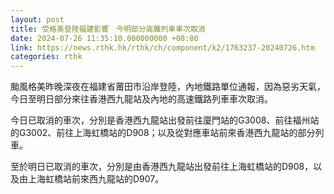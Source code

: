 ```yaml
---
layout: post
title: 受格美登陸福建影響　今明部分高鐵列車車次取消
date: 2024-07-26 11:35:10.000000000 +08:00
link: https://news.rthk.hk/rthk/ch/component/k2/1763237-20240726.htm
categories: rthk
---
```


颱風格美昨晚深夜在福建省莆田市沿岸登陸，內地鐵路單位通報，因為惡劣天氣，今日至明日部分來往香港西九龍站及內地的高速鐵路列車車次取消。

今日已取消的車次，分別是香港西九龍站出發前往廈門站的G3008、前往福州站的G3002、前往上海虹橋站的D908；以及從對應車站前來香港西九龍站的部分列車。

至於明日已取消的車次，分別是由香港西九龍站出發前往上海虹橋站的D908，以及由上海虹橋站前來西九龍站的D907。

